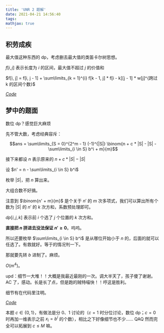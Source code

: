 ```yaml
---
title: 'UNR 2 题解'
date: 2021-04-21 14:56:40
tags: 
mathjax: true
---
```


## 积劳成疾

最大值这种东西的 dp，考虑删去最大值的类笛卡尔树思想。

$f[i, j]$ 表示长度为 $i$ 的区间，最大值不超过 $j$ 的价值和

$f[i, j] = f[i, j - 1] + \sum\limits_{k = 1}^{i} f[k - 1, j] * f[i - k][j - 1] * w[j]^{跨过 k 的区间个数}$

[$Code$](https://uoj.ac/submission/470867)

## 梦中的题面

数位 dp？感觉巨大麻烦

先不管大数，考虑经典容斥：

$$ans = \sum\limits_{S = 0}^{2^m - 1} (-1)^{|S|} \binom{n + c * |S| - |S| - \sum\limits_{i \in S} b^i + m}{m}$$

接下来都设 $n$ 表示原来的 $n + c * |S| - |S|$

设 $n' = n - \sum\limits_{i \in S} b^i$

枚举 $|S|$，把 $n$ 算出来。

大组合数不好搞。

注意到 $\binom{n' + m}{m}$ 是个关于 $n'$ 的 $m$ 次多项式，我们可以算出所有个数为 $|S|$ 的 $n'$ 的 $k$ 次方和，系数预处理即可。

$dp[i, j, k]$ 表示前 $i$ 个选了 $j$ 个位置的 $k$ 次方和。

**直接把 $n$ 拼进去没法保证 $n' \geq 0$**。呜呜。

所以还要枚举 $\sum\limits_{i \in S} b^i$ 是从哪位开始小于 $n$ 的，后面的就可以任选了。有救就好。等于的情况判一下。

那就要先转 $b$ 进制了。麻烦。

$O(m^4)$。

upd：细节一大堆！！大概是我最近最刚的一次。调大半天了，孩子傻了谢谢。AC 了，感动。长是长了点，但是跑的贼特喵快！！哼这是胜利。

细节有在代码里注明。

[$Code$](https://uoj.ac/submission/473827)

本题 $c \in \{0, 1\}$，有做法是分 $0$、$1$ 讨论的（$c = 1$ 时分位讨论，数位 dp；$c = 0$ 时再加一维表示之前 $x_i = b^i$ 的个数），相比之下好像细节也不少…… QAQ 然而完全可以拓展到 $c \leq M$ 嘛。